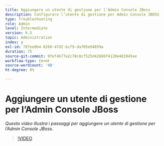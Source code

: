 ```yaml
---
title: Aggiungere un utente di gestione per l’Admin Console JBoss
description: Configurare l’utente di gestione per Admin Console JBOSS
type: Troubleshooting
role: Admin
level: Intermediate
version: 6.5
topic: Administration
index: y
exl-id: 787ee0b4-8260-47d2-bcf9-da705e94859a
duration: 75
source-git-commit: 9fef4b77a2c70c8cf525d42686f4120e481945ee
workflow-type: tm+mt
source-wordcount: '40'
ht-degree: 0%

---
```


# Aggiungere un utente di gestione per l’Admin Console JBoss

*Questo video illustra i passaggi per aggiungere un utente di gestione per l’Admin Console JBoss.*

>[!VIDEO](https://video.tv.adobe.com/v/335484?quality=12&learn=on)
